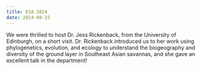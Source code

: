```yaml
---
title: ESA 2024
date: 2024-08-15
---
```


We were thrilled to host Dr. Jess Rickenback, from the University of Edinburgh, on a short visit. Dr. Rickenback introduced us to her work using phylogenetics, evolution, and ecology to understand the biogeography and diversity of the ground layer in Southeast Asian savannas, and she gave an excellent talk in the department! 

